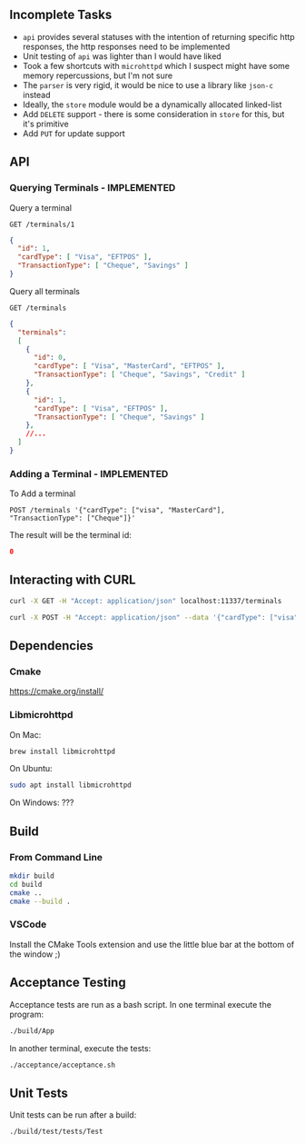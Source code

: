 ## Incomplete Tasks

* `api` provides several statuses with the intention of returning specific http responses, the http responses need to be implemented
* Unit testing of `api` was lighter than I would have liked
* Took a few shortcuts with `microhttpd` which I suspect might have some memory repercussions, but I'm not sure
* The `parser` is very rigid, it would be nice to use a library like `json-c` instead
* Ideally, the `store` module would be a dynamically allocated linked-list
* Add `DELETE` support - there is some consideration in `store` for this, but it's primitive
* Add `PUT` for update support

## API

### Querying Terminals - IMPLEMENTED

Query a terminal
```
GET /terminals/1
```

```json
{
  "id": 1,
  "cardType": [ "Visa", "EFTPOS" ],
  "TransactionType": [ "Cheque", "Savings" ]
}
```

Query all terminals
```
GET /terminals
```

```json
{
  "terminals":
  [
    {
      "id": 0,
      "cardType": [ "Visa", "MasterCard", "EFTPOS" ],
      "TransactionType": [ "Cheque", "Savings", "Credit" ]
    },
    {
      "id": 1,
      "cardType": [ "Visa", "EFTPOS" ],
      "TransactionType": [ "Cheque", "Savings" ]
    },
    //...
  ]
}
```

### Adding a Terminal - IMPLEMENTED

To Add a terminal
```
POST /terminals '{"cardType": ["visa", "MasterCard"], "TransactionType": ["Cheque"]}'
```

The result will be the terminal id:
```json
0
```

## Interacting with CURL

```bash
curl -X GET -H "Accept: application/json" localhost:11337/terminals
```

```bash
curl -X POST -H "Accept: application/json" --data '{"cardType": ["visa", "MasterCard"], "TransactionType": ["Cheque"]}' localhost:11337/terminals
```

## Dependencies

### Cmake
https://cmake.org/install/

### Libmicrohttpd

On Mac:
```bash
brew install libmicrohttpd
```

On Ubuntu:
```bash
sudo apt install libmicrohttpd
```

On Windows:
???

## Build

### From Command Line

```bash
mkdir build
cd build
cmake ..
cmake --build .
```

### VSCode

Install the CMake Tools extension and use the little blue bar at the bottom of the window ;)

## Acceptance Testing

Acceptance tests are run as a bash script. In one terminal execute the program:
```bash
./build/App
```

In another terminal, execute the tests:
```bash
./acceptance/acceptance.sh
```

## Unit Tests

Unit tests can be run after a build:
```bash
./build/test/tests/Test
```


